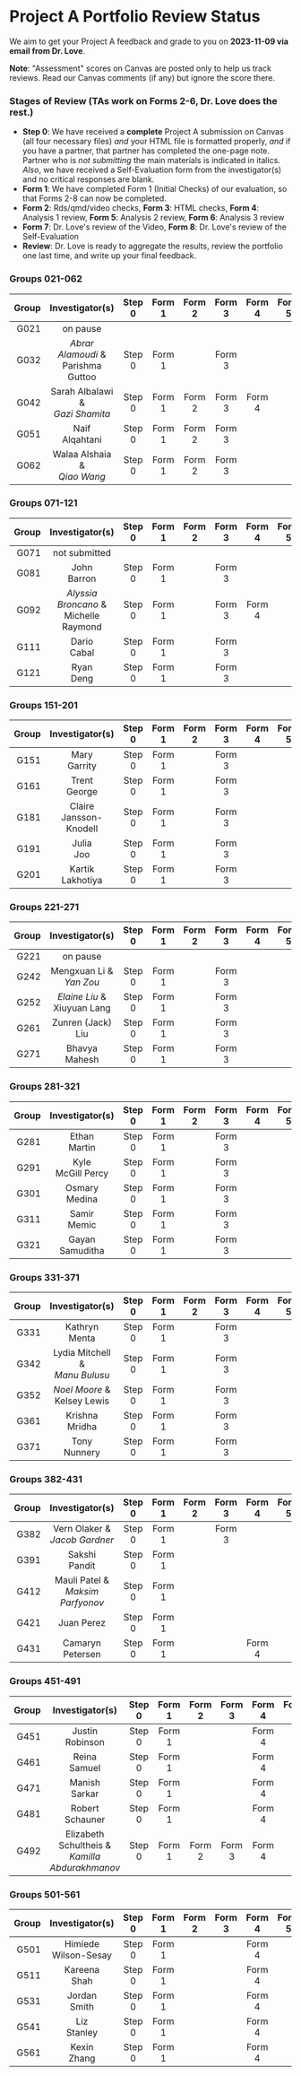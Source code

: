# Project A Portfolio Review Status

We aim to get your Project A feedback and grade to you on **2023-11-09 via email from Dr. Love**. 

**Note**: "Assessment" scores on Canvas are posted only to help us track reviews. Read our Canvas comments (if any) but ignore the score there.

### Stages of Review (TAs work on Forms 2-6, Dr. Love does the rest.)

- **Step 0**: We have received a **complete** Project A submission on Canvas (all four necessary files) *and* your HTML file is formatted properly, *and* if you have a partner, that partner has completed the one-page note. Partner who is *not submitting* the main materials is indicated in italics. *Also*, we have received a Self-Evaluation form from the investigator(s) and no critical responses are blank.
- **Form 1**: We have completed Form 1 (Initial Checks) of our evaluation, so that Forms 2-8 can now be completed.
- **Form 2**: Rds/qmd/video checks, **Form 3**: HTML checks, **Form 4**: Analysis 1 review, **Form 5**: Analysis 2 review, **Form 6**: Analysis 3 review
- **Form 7**: Dr. Love's review of the Video, **Form 8**: Dr. Love's review of the Self-Evaluation
- **Review**: Dr. Love is ready to aggregate the results, review the portfolio one last time, and write up your final feedback.

### Groups 021-062

Group | Investigator(s) | Step 0 | Form 1 | Form 2 | Form 3 | Form 4 | Form 5 | Form 6 | Form 7 | Form 8 | Review |
-----: | :-------------------------: | :-----: | :-----: | :-----: | :-----: | :-----: | :-----: | :-----: | :-----: | :-----: | :-----: |
G021 | on pause |
G032 | *Abrar Alamoudi* & <br /> Parishma Guttoo | Step 0 | Form 1 | | Form 3 | | | | | Form 8 |
G042 | Sarah Albalawi & <br /> *Gazi Shamita* | Step 0 | Form 1 | Form 2 | Form 3 | Form 4 | | | | Form 8 |
G051 | Naif <br /> Alqahtani | Step 0 | Form 1 | Form 2 | Form 3 |
G062 | Walaa Alshaia & <br /> *Qiao Wang* | Step 0 | Form 1 | Form 2 | Form 3 | | | | | Form 8 |

### Groups 071-121

Group | Investigator(s) | Step 0 | Form 1 | Form 2 | Form 3 | Form 4 | Form 5 | Form 6 | Form 7 | Form 8 | Review |
-----: | :-------------------------: | :-----: | :-----: | :-----: | :-----: | :-----: | :-----: | :-----: | :-----: | :-----: | :-----: |
G071 | not submitted |
G081 | John <br /> Barron | Step 0 | Form 1 | | Form 3 |
G092 | *Alyssia Broncano* & <br /> Michelle Raymond | Step 0 | Form 1 | | Form 3 | Form 4 | | | | Form 8 |
G111 | Dario <br /> Cabal | Step 0 | Form 1 | | Form 3 |
G121 | Ryan <br /> Deng | Step 0 | Form 1 | | Form 3 |

### Groups 151-201

Group | Investigator(s) | Step 0 | Form 1 | Form 2 | Form 3 | Form 4 | Form 5 | Form 6 | Form 7 | Form 8 | Review |
-----: | :-------------------------: | :-----: | :-----: | :-----: | :-----: | :-----: | :-----: | :-----: | :-----: | :-----: | :-----: |
G151 | Mary <br /> Garrity | Step 0 | Form 1 | | Form 3 |
G161 | Trent <br /> George | Step 0 | Form 1 | | Form 3 | | | | | Form 8 |
G181 | Claire <br /> Jansson-Knodell | Step 0 | Form 1 | | Form 3 |
G191 | Julia <br /> Joo | Step 0 | Form 1 | | Form 3 |
G201 | Kartik <br /> Lakhotiya | Step 0 | Form 1 | | Form 3 |

### Groups 221-271

Group | Investigator(s) | Step 0 | Form 1 | Form 2 | Form 3 | Form 4 | Form 5 | Form 6 | Form 7 | Form 8 | Review |
-----: | :-------------------------: | :-----: | :-----: | :-----: | :-----: | :-----: | :-----: | :-----: | :-----: | :-----: | :-----: |
G221 | on pause |
G242 | Mengxuan Li & <br /> *Yan Zou* | Step 0 | Form 1 | | Form 3 | | | | | Form 8 |
G252 | *Elaine Liu* & <br /> Xiuyuan Lang | Step 0 | Form 1 | | Form 3 |
G261 | Zunren (Jack) <br /> Liu | Step 0 | Form 1 | | Form 3 | | | | | Form 8 |
G271 | Bhavya <br /> Mahesh | Step 0 | Form 1 | | Form 3 |

### Groups 281-321

Group | Investigator(s) | Step 0 | Form 1 | Form 2 | Form 3 | Form 4 | Form 5 | Form 6 | Form 7 | Form 8 | Review |
-----: | :-------------------------: | :-----: | :-----: | :-----: | :-----: | :-----: | :-----: | :-----: | :-----: | :-----: | :-----: |
G281 | Ethan <br /> Martin | Step 0 | Form 1 | | Form 3 |
G291 | Kyle <br /> McGill Percy | Step 0 | Form 1 | | Form 3 |
G301 | Osmary <br /> Medina | Step 0 | Form 1 | | Form 3 |
G311 | Samir <br /> Memic | Step 0 | Form 1 | | Form 3 |
G321 | Gayan <br /> Samuditha | Step 0 | Form 1 | | Form 3 |

### Groups 331-371

Group | Investigator(s) | Step 0 | Form 1 | Form 2 | Form 3 | Form 4 | Form 5 | Form 6 | Form 7 | Form 8 | Review |
-----: | :-------------------------: | :-----: | :-----: | :-----: | :-----: | :-----: | :-----: | :-----: | :-----: | :-----: | :-----: |
G331 | Kathryn <br /> Menta | Step 0 | Form 1 | | Form 3 |
G342 | Lydia Mitchell & <br /> *Manu Bulusu* | Step 0 | Form 1 | | Form 3 |
G352 | *Noel Moore* & <br /> Kelsey Lewis | Step 0 | Form 1 | | Form 3 |
G361 | Krishna <br /> Mridha | Step 0 | Form 1 | | Form 3 |
G371 | Tony <br /> Nunnery | Step 0 | Form 1 | | Form 3 |

### Groups 382-431

Group | Investigator(s) | Step 0 | Form 1 | Form 2 | Form 3 | Form 4 | Form 5 | Form 6 | Form 7 | Form 8 | Review |
-----: | :-------------------------: | :-----: | :-----: | :-----: | :-----: | :-----: | :-----: | :-----: | :-----: | :-----: | :-----: |
G382 | Vern Olaker & <br /> *Jacob Gardner* | Step 0 | Form 1 | | Form 3
G391 | Sakshi <br /> Pandit | Step 0 | Form 1 |
G412 | Mauli Patel & <br /> *Maksim Parfyonov* | Step 0 | Form 1 | | | | | | | Form 8 |
G421 | Juan Perez | Step 0 | Form 1 |
G431 | Camaryn <br /> Petersen | Step 0 | Form 1 | | | Form 4 | | Form 6 | 

### Groups 451-491

Group | Investigator(s) | Step 0 | Form 1 | Form 2 | Form 3 | Form 4 | Form 5 | Form 6 | Form 7 | Form 8 | Review |
-----: | :-------------------------: | :-----: | :-----: | :-----: | :-----: | :-----: | :-----: | :-----: | :-----: | :-----: | :-----: |
G451 | Justin <br /> Robinson | Step 0 | Form 1 | | | Form 4 |
G461 | Reina <br /> Samuel | Step 0 | Form 1 | | | Form 4 |
G471 | Manish <br /> Sarkar | Step 0 | Form 1 | | | Form 4 |
G481 | Robert <br /> Schauner | Step 0 | Form 1 | | | Form 4 |
G492 | Elizabeth <br /> Schultheis & <br /> *Kamilla* <br /> *Abdurakhmanov* | Step 0 | Form 1 | Form 2 | Form 3 | Form 4 |

### Groups 501-561

Group | Investigator(s) | Step 0 | Form 1 | Form 2 | Form 3 | Form 4 | Form 5 | Form 6 | Form 7 | Form 8 | Review |
-----: | :-------------------------: | :-----: | :-----: | :-----: | :-----: | :-----: | :-----: | :-----: | :-----: | :-----: | :-----: |
G501 | Himiede <br /> Wilson-Sesay | Step 0 | Form 1 | | | Form 4 |
G511 | Kareena <br /> Shah | Step 0 | Form 1 | | | Form 4 |
G531 | Jordan <br /> Smith | Step 0 | Form 1 | | | Form 4 |
G541 | Liz <br /> Stanley | Step 0 | Form 1 |  |  | Form 4  |  |  |  | Form 8 |
G561 | Kexin <br /> Zhang | Step 0 | Form 1 | | | Form 4  |  |  |  | Form 8 |

